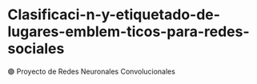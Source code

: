 # Clasificaci-n-y-etiquetado-de-lugares-emblem-ticos-para-redes-sociales
🟣 Proyecto de Redes Neuronales Convolucionales
